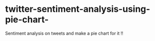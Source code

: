 # twitter-sentiment-analysis-using-pie-chart-
Sentiment analysis on tweets and make a pie chart for it !!
